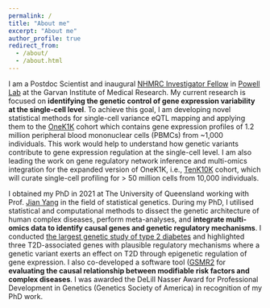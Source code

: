 ```yaml
---
permalink: /
title: "About me"
excerpt: "About me"
author_profile: true
redirect_from: 
  - /about/
  - /about.html
---
```



I am a Postdoc Scientist and inaugural [NHMRC Investigator Fellow](https://www.garvan.org.au/news-resources/news/garvan-researchers-secure-nhmrc-investigator-grants) in [Powell Lab](https://www.garvan.org.au/research/labs-groups/computational-genomics-lab) at the Garvan Institute of Medical Research. My current research is focused on **identifying the genetic control of gene expression variability at the single-cell level**. To achieve this goal, I am developing novel statistical methods for single-cell variance eQTL mapping and applying them to the [OneK1K](https://onek1k.org/about) cohort which contains gene expression profiles of 1.2 million peripheral blood mononuclear cells (PBMCs) from ~1,000 individuals. This work would help to understand how genetic variants contribute to gene expression regulation at the single-cell level. I am also leading the work on gene regulatory network inference and multi-omics integration for the expanded version of OneK1K, i.e., [TenK10K](https://www.bio-itworld.com/news/2022/06/08/genetic-control-of-autoimmune-disease-mapped-to-cellular-level) cohort, which will curate single-cell profiling for > 50 million cells from 10,000 individuals.

I obtained my PhD in 2021 at The University of Queensland working with Prof. [Jian Yang](https://en.westlake.edu.cn/faculty/jian-yang.html) in the field of statistical genetics. During my PhD, I utilised statistical and computational methods to dissect the genetic architecture of human complex diseases, perform meta-analyses, and **integrate multi-omics data to identify causal genes and genetic regulatory mechanisms**. I conducted [the largest genetic study of type 2 diabetes](https://www.uq.edu.au/news/article/2018/07/largest-genetic-study-of-type-2-diabetes-offers-hope-of-better-treatment) and highlighted three T2D-associated genes with plausible regulatory mechanisms where a genetic variant exerts an effect on T2D through epigenetic regulation of gene expression. I also co-developed a software tool ([GSMR2](https://github.com/jianyanglab/gsmr2) for **evaluating the causal relationship between modifiable risk factors and complex diseases**. I was awarded the DeLill Nasser Award for Professional Development in Genetics (Genetics Society of America) in recognition of my PhD work. 

